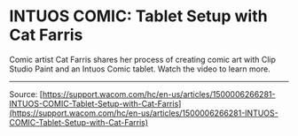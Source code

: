 # INTUOS COMIC: Tablet Setup with Cat Farris

Comic artist Cat Farris shares her process of creating comic art with Clip Studio Paint and an Intuos Comic tablet. Watch the video to learn more.

---
Source: [https://support.wacom.com/hc/en-us/articles/1500006266281-INTUOS-COMIC-Tablet-Setup-with-Cat-Farris](https://support.wacom.com/hc/en-us/articles/1500006266281-INTUOS-COMIC-Tablet-Setup-with-Cat-Farris)

